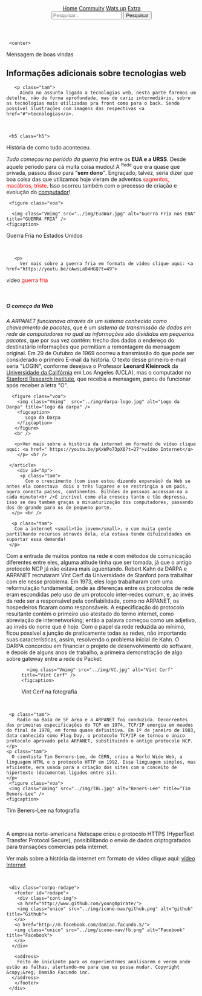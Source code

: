 <!DOCTYPE html>
<html lang="PT-PT">
 <head>
   <title>Ver mais informações</title>
   <meta charset="UTF-8" />
   <meta name="viewport" content="width=device-width, initial-scale=1.0" />
    <link rel="stylesheet" href="../CssWeb/css.css"/>
    <link rel="stysheet" type="text/css" href="../bootstrap-4/css/bootstrap-grid.css" />
  </head>

  <body>
    <header class="HVm">
   <nav>
    <a class="n-1 n org" href="Ex.html">Home</a>
    <a class="n-2 n0 org " href="commuty.html">Commuity</a>
    <a class="n-4 n2 org " href="novidades.html">Wats up</a>
    <a class="n-5 n3 org " href="extra.html">Extra</a>
   </nav>
   <form action="#" method="POST">
   <input type="url" class="pesq" placeholder="Pesquisar..." />
   <input type="submit" class="btn" value="Pesquisar" />
   </form>
  </header>

     <center>
  <div class="vazio2" >
 <p id="mb">Mensagem de boas vindas</p>
  </div>
   </center>
   <section id="pai" class="container">
      <h2>Informações adicionais sobre tecnologias web</h2>
     <article>

       <p class="tam">
         Ainda no assunto ligado a tecnologias web, nesta parte faremos um detelhe, não de forma aprofundada, mas de cariz intermediário, sobre as tecnologias mais utilizadas pra front como para o back. Sendo possível ilustrações com imagens das respectivas <a href="#">tecnologias</a>.
   </p> <br />

     <h5 class="h5">
História de como tudo aconteceu.
     </h5>
   <p class="tam">
     <i>Tudo começou no periódo da <o>guerra fria</o> </i> entre os <b class="tam">EUA e a URSS</b>. Desde aquele período para cá muita coisa mudou! A <sup class="tam">Rede</sup> que era quase que privada, passou disso para <q id="nN"><strong class="tam">sem dono</strong></q>. Engraçado, talvez, seria dizer que boa coisa das que utilizamos hoje vieram de adventos <a style="color: red">sagrentos, macábros, triste</a>. Isso ocorreu também com o precesso de criação e evolução do <a href="#">computador</a>!
   </p>

     <figure class="voa">

      <img class="Vmimg" src="../img/EuaWar.jpg" alt="Guerra Fria nos EUA" title="GUERRA FRIA" />
    <figcaption>
Guerra Fria no Estados Unidos
</figcaption>
    </figure> <br />
   
       <p>
         Ver mais sobre a guerra fria em formato de vídeo clique aqui: <a href="https://youtu.be/cAwsLaO4HGQ?t=49">
vídeo <a style="color: red">guerra fria</a>
     </a>
       </p>
     <br />
     <h5 class="h5" >O começo da Web</h5>
    <p class="tam">
<i class="tam">A ARPANET funcionava através de um sistema conhecido como chaveamento de pacotes</i>, que é um <i class="dif" class="tam">sistema de transmissão de dados em rede de computadores no qual as informações são divididas em pequenos pacotes</i>, que por sua vez contém: trecho dos dados  o endereço do destinatário  informações que permitiam a remontagem da mensagem original.  Em 29 de Outubro de 1969 ocorreu a transmissão do que pode ser considerado o primeiro E-mail da história. O texto desse primeiro e-mail seria &quot;LOGIN&quot;, conforme desejava o Professor <b class="tam">Leonard Kleinrock</b> da <a href="#">Universidade da Califórnia</a> em Los Angeles (UCLA), mas o computador no <a href="#">Stanford Research Institute</a>, que recebia a mensagem, parou de funcionar após receber a letra &quot;O&quot;.
    </p>

      <figure class="voa">
        <img class="Vmimg"  src="../img/darpa-logo.jpg" alt="Logo da Darpa" title="logo da darpa" />
        <figcaption>
           Logo da Darpa
        </figcaption>
       </figure>
       <br />
        
       <p>Ver mais sobre a história da internet em formato de vídeo clique aqui: <a href=" https://youtu.be/pKxWPo73pX0?t=27">vídeo Internet</a>
        </p> <br />
       
     </article>
        <div id="Ap">
         <p class="tam">
           Com o crescimento (com isso estou dizendo expansão) da Web se antes ela conectava  dois a três lugares e se restringia a um país, agora conecta países, continentes. Bilhões de pessoas accessam-na a cada minuto!<br />É incrível como ela cresceu tanto e tão depressa, isso se deu também graças a minuaturização dos computadores, passando dos de grande para os de pequeno porte.
      </p> <br />

      <p class="tam">
       Com a internet <small>tão jovem</small>, e com muita gente partilhando recursos através dela, ela estava tendo difuiculdades em suportar essa demanda!
     </p>
  <p class="tam">
Com a entrada de muitos pontos na rede e com métodos de comunicação diferentes entre eles, alguma atitude tinha que ser tomada, já que o antigo protocolo NCP já não estava mais aguentando. Robert Kahn da DARPA e ARPANET recrutaram Vint Cerf da Universidade de Stanford para trabalhar com ele nesse problema. Em 1973, eles logo trabalharam com uma reformulação fundamental, onde as diferenças entre os protocolos de rede eram escondidas pelo uso de um protocolo inter-redes comum, e, ao invés da rede ser a responsável pela confiabilidade, como no ARPANET, os hospedeiros ficaram como responsáveis. A especificação do protocolo resultante contém o primeiro uso atestado do termo internet, como abreviação de internetworking; então a palavra começou como um adjetivo, ao invés do nome que é hoje. Com o papel da rede reduzida ao mínimo, ficou possível a junção de praticamente todas as redes, não importando suas características, assim, resolvendo o problema inicial de Kahn. O DARPA concordou em financiar o projeto de desenvolvimento do software, e depois de alguns anos de trabalho, a primeira demonstração de algo sobre gateway entre a rede de Packet.
     </p>
       <figure class="voa">

      <img class="Vmimg" src="../img/VC.jpg" alt="Vint Cerf" title="Vint Cerf" />
    <figcaption>
Vint Cerf na fotografia
</figcaption>
    </figure> <br />

     <p class="tam">
        Radio na Baía de SF área e a ARPANET foi conduzida. Decorrentes das primeiras especificações do TCP em 1974, TCP/IP emergiu em meados do final de 1978, em forma quase definitiva. Em 1º de janeiro de 1983, data conhecida como Flag Day, o protocolo TCP/IP se tornou o único protocolo aprovado pela ARPANET, substituindo o antigo protocolo NCP.
    </p>
    <p class="tam">
      O cientista Tim Berners-Lee, do CERN, criou a World Wide Web, a linguagem HTML e o protocolo HTTP em 1992. Essa linguagem simples, mas eficiente, era usada para a criação dos sites com o conceito de hipertexto (documentos ligados entre si). 
    </p>
     <figure class="voa">
     <img class="Vmimg" src="../img/TBL.jpg" alt="Beners-Lee" title="Tim Beners-Lee" />
    <figcaption>
Tim Beners-Lee na fotografia
</figcaption>
    </figure> <br />
    <p class="tam">
A empresa norte-americana Netscape criou o protocolo HTTPS (HyperText Transfer Protocol Secure), possibilitando o envio de dados criptografados para transações comercias pela internet.
      </p>
      <p>Ver mais sobre a história da internet em formato de vídeo clique aqui: <a href=" https://youtu.be/pKxWPo73pX0?t=27">vídeo Internet</a>
        </p> <br />
        </div>
    </section>

     <div class="corpo-rodape">
       <footer id="rodape">
        <div class="cont-img">
        <a href="http://www.github.com/young0pirate/">
        <img class="unico" src="../img/icone-nav/github.png" alt="github" title="Github">
       </a>
       <a href="http://m.facebook.com/damiao.facundo.5/">
       <img class="unico" src="../img/icone-nav/fb.png" alt="Facebook" title="Facebook">
       </a>
      </div>
      
       <address>
        Feito de iniciante para os experientrmes analisarem e verem onde estão as falhas, alertando-me para que eu possa mudar. Copyright &copy;&reg; Damião Facundo inc.
      </address>
       </footer>
     </div>
  </body> 
</html>
